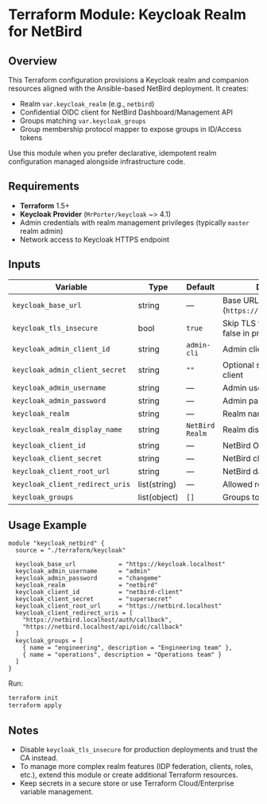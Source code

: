 # Terraform Module: Keycloak Realm for NetBird

## Overview
This Terraform configuration provisions a Keycloak realm and companion resources aligned with the Ansible-based NetBird deployment. It creates:

- Realm `var.keycloak_realm` (e.g., `netbird`)
- Confidential OIDC client for NetBird Dashboard/Management API
- Groups matching `var.keycloak_groups`
- Group membership protocol mapper to expose groups in ID/Access tokens

Use this module when you prefer declarative, idempotent realm configuration managed alongside infrastructure code.

## Requirements
- **Terraform** 1.5+
- **Keycloak Provider** (`MrPorter/keycloak` ~> 4.1)
- Admin credentials with realm management privileges (typically `master` realm admin)
- Network access to Keycloak HTTPS endpoint

## Inputs
| Variable | Type | Default | Description |
|----------|------|---------|-------------|
| `keycloak_base_url` | string | — | Base URL of Keycloak (`https://keycloak.localhost`) |
| `keycloak_tls_insecure` | bool | `true` | Skip TLS verification (set to false in production) |
| `keycloak_admin_client_id` | string | `admin-cli` | Admin client ID |
| `keycloak_admin_client_secret` | string | `""` | Optional secret for admin client |
| `keycloak_admin_username` | string | — | Admin username |
| `keycloak_admin_password` | string | — | Admin password |
| `keycloak_realm` | string | — | Realm name |
| `keycloak_realm_display_name` | string | `NetBird Realm` | Realm display name |
| `keycloak_client_id` | string | — | NetBird OIDC client ID |
| `keycloak_client_secret` | string | — | NetBird client secret |
| `keycloak_client_root_url` | string | — | NetBird dashboard base URL |
| `keycloak_client_redirect_uris` | list(string) | — | Allowed redirect URIs |
| `keycloak_groups` | list(object) | `[]` | Groups to ensure exist |

## Usage Example
```hcl
module "keycloak_netbird" {
  source = "./terraform/keycloak"

  keycloak_base_url            = "https://keycloak.localhost"
  keycloak_admin_username      = "admin"
  keycloak_admin_password      = "changeme"
  keycloak_realm               = "netbird"
  keycloak_client_id           = "netbird-client"
  keycloak_client_secret       = "supersecret"
  keycloak_client_root_url     = "https://netbird.localhost"
  keycloak_client_redirect_uris = [
    "https://netbird.localhost/auth/callback",
    "https://netbird.localhost/api/oidc/callback"
  ]
  keycloak_groups = [
    { name = "engineering", description = "Engineering team" },
    { name = "operations", description = "Operations team" }
  ]
}
```

Run:
```bash
terraform init
terraform apply
```

## Notes
- Disable `keycloak_tls_insecure` for production deployments and trust the CA instead.
- To manage more complex realm features (IDP federation, clients, roles, etc.), extend this module or create additional Terraform resources.
- Keep secrets in a secure store or use Terraform Cloud/Enterprise variable management.
